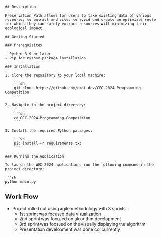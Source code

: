 ```# CEC 2024 - DEVELOPER DOCUMENTATION

## Description

Preservation Path allows for users to take existing data of various resources to extract and sites to avoid and create an optimized route for which they can safely extract resources will minimizing their ecological impact.

## Getting Started

### Prerequisites

- Python 3.9 or later
- Pip for Python package installation

### Installation

1. Clone the repository to your local machine:

    ```sh
    git clone https://github.com/amot-dev/CEC-2024-Programming-Competition
    ```

2. Navigate to the project directory:

    ```sh
    cd CEC-2024-Programming-Competition
    ```

3. Install the required Python packages:

    ```sh
    pip install -r requirements.txt
    ```

### Running the Application

To launch the WEC 2024 application, run the following command in the project directory:

```sh
python main.py
```

## Work Flow

- Project rolled out using agile methodology with 3 sprints
    - 1st sprint was focused data visualization
    - 2nd sprint was focused on algorithm development
    - 3rd sprint was focsued on the visually displaying the algorithm
    - Presentation development was done concurrently
